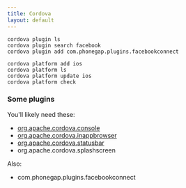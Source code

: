 ```yaml
---
title: Cordova
layout: default
---
```


    cordova plugin ls
    cordova plugin search facebook
    cordova plugin add com.phonegap.plugins.facebookconnect

    cordova platform add ios
    cordova platform ls
    cordova platform update ios
    cordova platform check

### Some plugins

You'll likely need these:

 * [org.apache.cordova.console](https://github.com/apache/cordova-plugin-console)
 * [org.apache.cordova.inappbrowser](https://github.com/apache/cordova-plugin-inappbrowser)
 * [org.apache.cordova.statusbar](https://github.com/apache/cordova-plugin-statusbar)
 * org.apache.cordova.splashscreen

Also:

 * com.phonegap.plugins.facebookconnect
